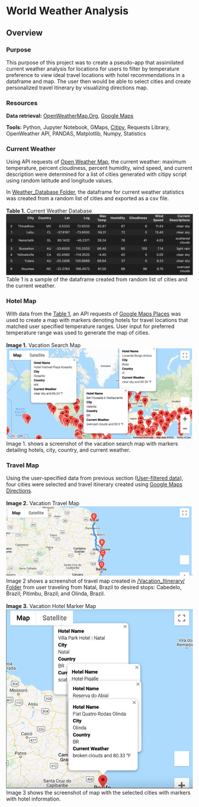 # World Weather Analysis 

## Overview
### Purpose
This purpose of this project was to create a pseudo-app that assimilated current weather analysis for locations for users to filter by temperature preference to view ideal travel locations with hotel recommendations in a dataframe and map. The user then would be able to select cities and create personalized travel itinerary by visualizing directions map. 

### Resources
**Data retrieval:** [OpenWeatherMap.Org](https://openweathermap.org/), [Google Maps](https://mapsplatform.google.com/)

**Tools:** Python, Jupyter Notebook, GMaps, [Citipy](https://github.com/wingchen/citipy), Requests Library, OpenWeather API, PANDAS, Matplotlib, Numpy, Statistics
<br>

### Current Weather
Using API requests of [Open Weather Map](https://openweathermap.org/), the current weather: maximum temperature, percent cloudiness, percent humidity, wind speed, and current description were determined for a list of cities generated with citipy script using random latitude and longitude values. 

In [Weather_Database Folder](/Weather_Database/), the dataframe for current weather statistics was created from a random list of cities and exported as a csv file. 
<br>
<br>**Table 1.** Current Weather Database
<br>![Table 1 image](/Weather_Database/Weather_Database_Sample.png)
<br>Table 1 is a sample of the dataframe created from random list of cities and the current weather.


### Hotel Map
With data from the [Table 1](Weather_Database/WeatherPy_Database.csv), an API requests of [Google Maps Places](https://developers.google.com/maps/documentation/places/web-service) was used to create a map with markers denoting hotels for travel locations that matched user specified temperature ranges. User input for preferred temperature range was used to generate the map of cities.
<br>
<br>**Image 1.** Vacation Search Map
<br>![Image of Map](/Vacation_Search/WeatherPy_vacation_map.png)
<br>Image 1. shows a screenshot of the vacation search map with markers detailing hotels, city, country, and current weather.

### Travel Map
Using the user-specified data from previous section ([User-filtered data](/Vacation_Search/WeatherPy_vacation.csv)), four cities were selected and travel itinerary created using [Google Maps Directions](https://developers.google.com/maps/documentation/directions/web-service).
<br>
<br>**Image 2.** Vacation Travel Map
<br>![Image of Travel Map](/Vacation_Itinerary/WeatherPy_travel_map.png)
<br>Image 2 shows a screenshot of travel map created in [/Vacation_Itinerary/ Folder](/Vacation_Itinerary/) from user traveling from Natal, Brazil to desired stops: Cabedelo, Brazil; Pitimbu, Brazil; and Olinda, Brazil.
<br>
<br>**Image 3.** Vacation Hotel Marker Map
<br>![Image 3 of Hotel Travel Map](/Vacation_Itinerary/WeatherPy_travel_map_markers.png)
<br>Image 3 shows the screenshot of map with the selected cities with markers with hotel information. 


